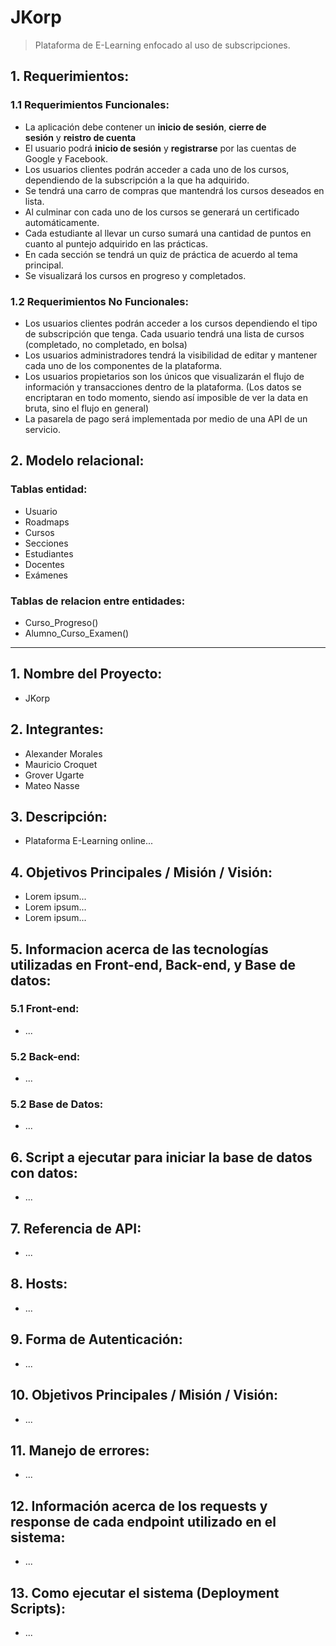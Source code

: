 ﻿# JKorp
>Plataforma de E-Learning enfocado al uso de subscripciones.

## **1. Requerimientos:**
### **1.1 Requerimientos Funcionales:**

 - La aplicación debe contener un __inicio de sesión__, __cierre de     
   sesión__ y __reistro de cuenta__
- El usuario podrá __inicio de sesión__ y __registrarse__ por las cuentas de Google y Facebook.
- Los usuarios clientes podrán acceder a cada uno de los cursos,
   dependiendo de la subscripción a la que ha adquirido.
- Se tendrá una carro de compras que mantendrá los cursos deseados en
   lista.  
- Al culminar con cada uno de los cursos se generará un certificado
   automáticamente.
- Cada estudiante al llevar un curso sumará una cantidad de puntos en
   cuanto al puntejo adquirido en las prácticas.
- En cada sección se tendrá un quiz de práctica de acuerdo al tema
   principal.
- Se visualizará los cursos en progreso y completados.

  

### **1.2 Requerimientos No Funcionales:**

 - Los usuarios clientes podrán acceder a los cursos dependiendo el tipo
   de subscripción que tenga. Cada usuario tendrá una lista de cursos
   (completado, no completado, en bolsa)
 - Los usuarios administradores tendrá la visibilidad de editar y
   mantener cada uno de los componentes de la plataforma.
 - Los usuarios propietarios son los únicos que visualizarán el flujo de
   información y transacciones dentro de la plataforma. (Los datos se
   encriptaran en todo momento, siendo así imposible de ver la data en
   bruta, sino el flujo en general)
 - La pasarela de pago será implementada por medio de una API de un
   servicio.

## **2. Modelo relacional:**
### Tablas entidad:
- Usuario
- Roadmaps
- Cursos
- Secciones
- Estudiantes
- Docentes
- Exámenes
### Tablas de relacion entre entidades:
- Curso_Progreso()
- Alumno_Curso_Examen()

____________________

## **1. Nombre del Proyecto:**
- JKorp

## **2. Integrantes:**
- Alexander Morales
- Mauricio Croquet
- Grover Ugarte
- Mateo Nasse

## **3. Descripción:**
- Plataforma E-Learning online...

## **4. Objetivos Principales / Misión / Visión:**
- Lorem ipsum...
- Lorem ipsum...
- Lorem ipsum...

## **5. Informacion acerca de las tecnologías utilizadas en Front-end, Back-end, y Base de datos:**
### **5.1 Front-end:**
- ...

### **5.2 Back-end:**
- ...

### **5.2 Base de Datos:**
- ...

## **6. Script a ejecutar para iniciar la base de datos con datos:**
- ...

## **7. Referencia de API:**
- ...

## **8. Hosts:**
- ...

## **9. Forma de Autenticación:**
- ...

## **10. Objetivos Principales / Misión / Visión:**
- ...

## **11. Manejo de errores:**
- ...

## **12. Información acerca de los requests y response de cada endpoint utilizado en el sistema:**
- ...

## **13. Como ejecutar el sistema (Deployment Scripts):**
- ...
